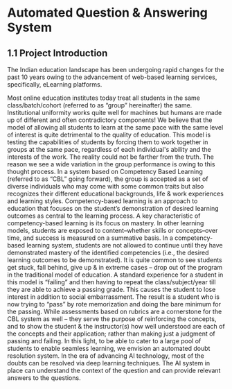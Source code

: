 # Automated Question & Answering System

## 1.1 Project Introduction
The Indian education landscape has been undergoing rapid changes for the past 10 years owing to
the advancement of web-based learning services, specifically, eLearning platforms.

Most online education institutes today treat all students in the same class/batch/cohort (referred to as
“group” hereinafter) the same. Institutional uniformity works quite well for machines but humans are
made up of different and often contradictory components!
We believe that the model of allowing all students to learn at the same pace with the same level of
interest is quite detrimental to the quality of education. This model is testing the capabilities of
students by forcing them to work together in groups at the same pace, regardless of each individual's
ability and the interests of the work.
The reality could not be farther from the truth. The reason we see a wide variation in the group
performance is owing to this thought process.
In a system based on Competency Based Learning (referred to as “CBL” going forward), the group is
accepted as a set of diverse individuals who may come with some common traits but also recognizes
their different educational backgrounds, life & work experiences and learning styles.
Competency-based learning is an approach to education that focuses on the student’s demonstration
of desired learning outcomes as central to the learning process. A key characteristic of
competency-based learning is its focus on mastery. In other learning models, students are exposed to
content–whether skills or concepts–over time, and success is measured on a summative basis. In a
competency-based learning system, students are not allowed to continue until they have
demonstrated mastery of the identified competencies (i.e., the desired learning outcomes to be
demonstrated).
It is quite common to see students get stuck, fall behind, give up & in extreme cases – drop out of the
program in the traditional model of education. A standard experience for a student in this model is
“failing” and then having to repeat the class/subject/year till they are able to achieve a passing grade.
This causes the student to lose interest in addition to social embarrassment. The result is a student
who is now trying to “pass” by rote memorization and doing the bare minimum for the passing.
While assessments based on rubrics are a cornerstone for the CBL system as well – they serve the
purpose of reinforcing the concepts, and to show the student & the instructor(s) how well understood
are each of the concepts and their application; rather than making just a judgment of passing and
failing.
In this light, to be able to cater to a large pool of students to enable seamless learning, we envision an
automated doubt resolution system. In the era of advancing AI technology, most of the doubts can be
resolved via deep learning techniques. The AI system in place can understand the context of the
question and can provide relevant answers to the questions.
